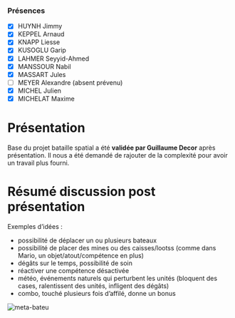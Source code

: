 ### Présences
- [x] HUYNH Jimmy
- [x] KEPPEL Arnaud
- [x] KNAPP Liesse 
- [x] KUSOGLU Garip
- [x] LAHMER Seyyid-Ahmed
- [x] MANSSOUR Nabil
- [x] MASSART Jules
- [ ] MEYER Alexandre (absent prévenu)
- [x] MICHEL Julien
- [x] MICHELAT Maxime

# Présentation

Base du projet bataille spatial a été **validée par Guillaume Decor** après présentation.
Il nous a été demandé de rajouter de la complexité pour avoir un travail plus fourni.

# Résumé discussion post présentation

Exemples d’idées :
* possibilité de déplacer un ou plusieurs bateaux
* possibilité de placer des mines ou des caisses/lootss (comme dans Mario, un objet/atout/compétence en plus)
* dégâts sur le temps, possibilité de soin
* réactiver une compétence désactivée
* météo, événements naturels qui perturbent les unités (bloquent des cases, ralentissent des unités, infligent des dégâts) 
* combo, touché plusieurs fois d’affilé, donne un bonus

![meta-bateu](https://media.discordapp.net/attachments/540213508214620162/544942566165184512/IMG_20190212_180122.jpg?width=507&height=676)